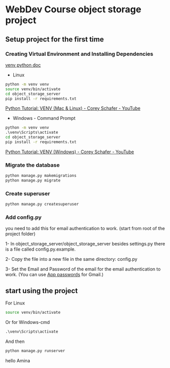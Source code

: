 # WebDev Course object storage project

## Setup project for the first time

### Creating Virtual Environment and Installing Dependencies

[venv python doc](https://docs.python.org/3/library/venv.html)

- Linux

```sh
python -m venv venv
source venv/bin/activate
cd object_storage_server
pip install -r requirements.txt
```

[Python Tutorial: VENV (Mac & Linux) - Corey Schafer - YouTube](https://www.youtube.com/watch?v=Kg1Yvry_Ydk)

- Windows - Command Prompt

```cmd
python -m venv venv
.\venv\Scripts\activate
cd object_storage_server
pip install -r requirements.txt
```

[Python Tutorial: VENV (Windows) - Corey Schafer - YouTube](https://www.youtube.com/watch?v=APOPm01BVrk)

### Migrate the database

```sh
python manage.py makemigrations
python manage.py migrate
```

### Create superuser

```sh
python manage.py createsuperuser
```

### Add config.py

you need to add this for email authentication to work. (start from root of the project folder)

1- In object_storage_server/object_storage_server besides settings.py there is a file called config.py.example.

2- Copy the file into a new file in the same directory: config.py

3- Set the Email and Password of the email for the email authentication to work. (You can use [App passwords](https://support.google.com/accounts/answer/185833?hl=en&sjid=2203469487917550649-EU) for Gmail.)

## start using the project

For Linux

```sh
source venv/bin/activate
```

Or for Windows-cmd

```cmd
.\venv\Scripts\activate
```

And then

```sh
python manage.py runserver
```

hello Amina
